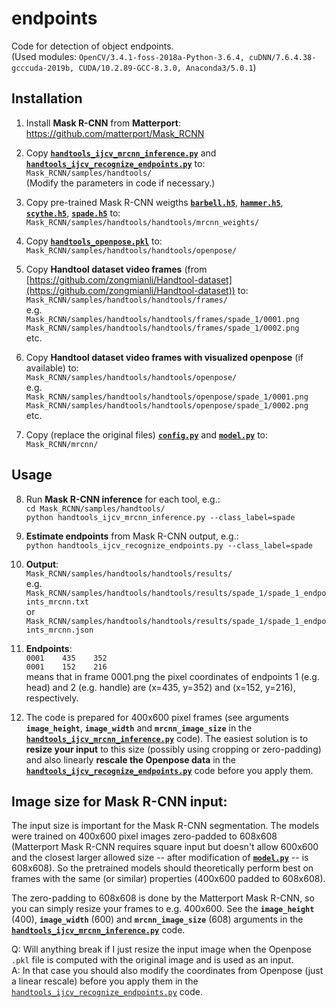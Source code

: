 # endpoints
Code for detection of object endpoints.  
(Used modules: `OpenCV/3.4.1-foss-2018a-Python-3.6.4, cuDNN/7.6.4.38-gcccuda-2019b, CUDA/10.2.89-GCC-8.3.0, Anaconda3/5.0.1`)

## Installation

1. Install **Mask R-CNN** from **Matterport**:  
https://github.com/matterport/Mask_RCNN

2. Copy [**`handtools_ijcv_mrcnn_inference.py`**](./handtools_ijcv_mrcnn_inference.py) and [**`handtools_ijcv_recognize_endpoints.py`**](./handtools_ijcv_recognize_endpoints.py) to:  
`Mask_RCNN/samples/handtools/`  
(Modify the parameters in code if necessary.)  

3. Copy pre-trained Mask R-CNN weigths [**`barbell.h5`**](https://data.ciirc.cvut.cz/public/projects/2021MotionForces/barbell.h5), [**`hammer.h5`**](https://data.ciirc.cvut.cz/public/projects/2021MotionForces/hammer.h5), [**`scythe.h5`**](https://data.ciirc.cvut.cz/public/projects/2021MotionForces/scythe.h5), [**`spade.h5`**](https://data.ciirc.cvut.cz/public/projects/2021MotionForces/spade.h5) to:  
`Mask_RCNN/samples/handtools/handtools/mrcnn_weights/`  

4. Copy [**`handtools_openpose.pkl`**](./handtools_openpose.pkl) to:  
`Mask_RCNN/samples/handtools/handtools/openpose/`  

5. Copy **Handtool dataset video frames** (from [https://github.com/zongmianli/Handtool-dataset](https://github.com/zongmianli/Handtool-dataset)) to:  
`Mask_RCNN/samples/handtools/handtools/frames/`  
e.g.  
`Mask_RCNN/samples/handtools/handtools/frames/spade_1/0001.png`  
`Mask_RCNN/samples/handtools/handtools/frames/spade_1/0002.png`  
etc.  

6. Copy **Handtool dataset video frames with visualized openpose** (if available) to:  
`Mask_RCNN/samples/handtools/handtools/openpose/`  
e.g.  
`Mask_RCNN/samples/handtools/handtools/openpose/spade_1/0001.png`  
`Mask_RCNN/samples/handtools/handtools/openpose/spade_1/0002.png`  
etc.  

7. Copy (replace the original files) [**`config.py`**](./config.py) and [**`model.py`**](./model.py) to:  
`Mask_RCNN/mrcnn/`  

## Usage

8. Run **Mask R-CNN inference** for each tool, e.g.:  
`cd Mask_RCNN/samples/handtools/`  
`python handtools_ijcv_mrcnn_inference.py --class_label=spade`  

9. **Estimate endpoints** from Mask R-CNN output, e.g.:  
`python handtools_ijcv_recognize_endpoints.py --class_label=spade`  

10. **Output**:  
`Mask_RCNN/samples/handtools/handtools/results/`  
e.g.  
`Mask_RCNN/samples/handtools/handtools/results/spade_1/spade_1_endpoints_mrcnn.txt`  
or  
`Mask_RCNN/samples/handtools/handtools/results/spade_1/spade_1_endpoints_mrcnn.json`  

11. **Endpoints**:  
`0001    435    352`  
`0001    152    216`  
means that in frame 0001.png the pixel coordinates of endpoints 1 (e.g. head) and 2 (e.g. handle) are (x=435, y=352) and (x=152, y=216), respectively.

12. The code is prepared for 400x600 pixel frames (see arguments **`image_height`**, **`image_width`** and **`mrcnn_image_size`** in the [**`handtools_ijcv_mrcnn_inference.py`**](handtools_ijcv_mrcnn_inference.py) code). The easiest solution is to **resize your input** to this size (possibly using cropping or zero-padding) and also linearly **rescale the Openpose data** in the [**`handtools_ijcv_recognize_endpoints.py`**](./handtools_ijcv_recognize_endpoints.py) code before you apply them.

## Image size for Mask R-CNN input:

The input size is important for the Mask R-CNN segmentation. The models were trained on 400x600 pixel images zero-padded to 608x608 (Matterport Mask R-CNN requires square input but doesn't allow 600x600 and the closest larger allowed size -- after modification of [**`model.py`**](./model.py) -- is 608x608). So the pretrained models should theoretically perform best on frames with the same (or similar) properties (400x600 padded to 608x608).

The zero-padding to 608x608 is done by the Matterport Mask R-CNN, so you can simply resize your frames to e.g. 400x600. See the **`image_height`** (400), **`image_width`** (600) and **`mrcnn_image_size`** (608) arguments in the [**`handtools_ijcv_mrcnn_inference.py`**](./handtools_ijcv_mrcnn_inference.py) code.

Q: Will anything break if I just resize the input image when the Openpose `.pkl` file is computed with the original image and is used as an input.  
A: In that case you should also modify the coordinates from Openpose (just a linear rescale) before you apply them in the [`handtools_ijcv_recognize_endpoints.py`](./handtools_ijcv_recognize_endpoints.py) code.

